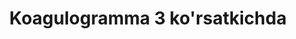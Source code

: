 ﻿---
title: Koagulogramma 3 ko'rsatkichda
group: Koagulogramma
price: 50 000
duration: 30-60 daqiqa
---

